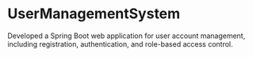 # UserManagementSystem

Developed a Spring Boot web application for user account management, including registration, authentication, and role-based access control.
